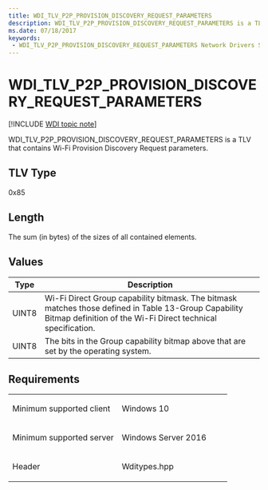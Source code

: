 ```yaml
---
title: WDI_TLV_P2P_PROVISION_DISCOVERY_REQUEST_PARAMETERS
description: WDI_TLV_P2P_PROVISION_DISCOVERY_REQUEST_PARAMETERS is a TLV that contains Wi-Fi Provision Discovery Request parameters.
ms.date: 07/18/2017
keywords:
 - WDI_TLV_P2P_PROVISION_DISCOVERY_REQUEST_PARAMETERS Network Drivers Starting with Windows Vista
---
```


# WDI\_TLV\_P2P\_PROVISION\_DISCOVERY\_REQUEST\_PARAMETERS

[!INCLUDE [WDI topic note](../includes/wdi-version-warning.md)]


WDI\_TLV\_P2P\_PROVISION\_DISCOVERY\_REQUEST\_PARAMETERS is a TLV that contains Wi-Fi Provision Discovery Request parameters.

## TLV Type


0x85

## Length


The sum (in bytes) of the sizes of all contained elements.

## Values


| Type  | Description                                                                                                                                                          |
|-------|----------------------------------------------------------------------------------------------------------------------------------------------------------------------|
| UINT8 | Wi-Fi Direct Group capability bitmask. The bitmask matches those defined in Table 13-Group Capability Bitmap definition of the Wi-Fi Direct technical specification. |
| UINT8 | The bits in the Group capability bitmap above that are set by the operating system.                                                                                  |

 

## Requirements

<table>
<colgroup>
<col width="50%" />
<col width="50%" />
</colgroup>
<tbody>
<tr class="odd">
<td><p>Minimum supported client</p></td>
<td><p>Windows 10</p></td>
</tr>
<tr class="even">
<td><p>Minimum supported server</p></td>
<td><p>Windows Server 2016</p></td>
</tr>
<tr class="odd">
<td><p>Header</p></td>
<td>Wditypes.hpp</td>
</tr>
</tbody>
</table>

 

 




